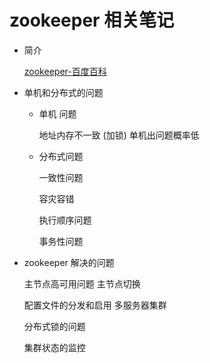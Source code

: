 # zookeeper 相关笔记


- 简介

    [zookeeper-百度百科](https://baike.baidu.com/item/zookeeper/4836397)

- 单机和分布式的问题

    - 单机 问题
        
        地址内存不一致 (加锁)
        单机出问题概率低

    - 分布式问题

        一致性问题

        容灾容错
        
        执行顺序问题
        
        事务性问题


- zookeeper 解决的问题

    主节点高可用问题 主节点切换

    配置文件的分发和启用 多服务器集群
    
    分布式锁的问题 
    
    集群状态的监控

